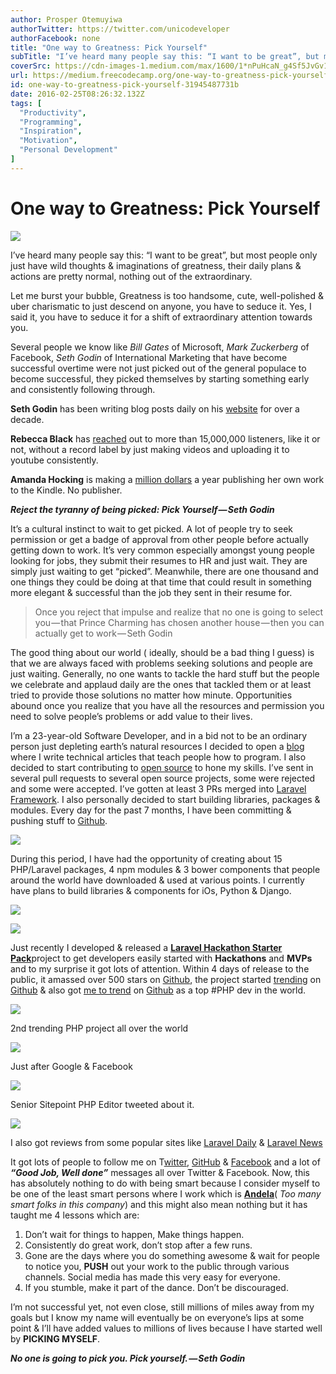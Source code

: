 ```yaml
---
author: Prosper Otemuyiwa
authorTwitter: https://twitter.com/unicodeveloper
authorFacebook: none
title: "One way to Greatness: Pick Yourself"
subTitle: "I’ve heard many people say this: “I want to be great”, but most people only just have wild thoughts & imaginations of greatness, their da..."
coverSrc: https://cdn-images-1.medium.com/max/1600/1*nPuHcaN_g4Sf5JvGv1rYQw.jpeg
url: https://medium.freecodecamp.org/one-way-to-greatness-pick-yourself-31945487731b
id: one-way-to-greatness-pick-yourself-31945487731b
date: 2016-02-25T08:26:32.132Z
tags: [
  "Productivity",
  "Programming",
  "Inspiration",
  "Motivation",
  "Personal Development"
]
---
```

# One way to Greatness: Pick Yourself



![](https://cdn-images-1.medium.com/max/1600/1*nPuHcaN_g4Sf5JvGv1rYQw.jpeg)



I’ve heard many people say this: “I want to be great”, but most people only just have wild thoughts & imaginations of greatness, their daily plans & actions are pretty normal, nothing out of the extraordinary.

Let me burst your bubble, Greatness is too handsome, cute, well-polished & uber charismatic to just descend on anyone, you have to seduce it. Yes, I said it, you have to seduce it for a shift of extraordinary attention towards you.

Several people we know like _Bill Gates_ of Microsoft, _Mark Zuckerberg_ of Facebook, _Seth Godin_ of International Marketing that have become successful overtime were not just picked out of the general populace to become successful, they picked themselves by starting something early and consistently following through.

**Seth Godin** has been writing blog posts daily on his [website](http://sethgodin.typepad.com/) for over a decade.

**Rebecca Black** has [reached](https://www.google.com/search?q=rebecca+black&ie=utf-8&oe=utf-8&rls=org.mozilla:en-US:official&client=firefox-a&gfe_rd=cr&ei=bqLOVoT0KZLW8AfusJzIAg&gws_rd=ssl#q=rebecca+black&hl=en&client=firefox-a&hs=AQf&rls=org.mozilla:en-US:official&prmd=ivnsuo&source=univ&tbs=vid:1&tbo=u&sa=X&ei=ShOGTe3GCM6-0QGT3sDNCA&ved=0CDsQqwQ&fp=d42518d7ce5b7763) out to more than 15,000,000 listeners, like it or not, without a record label by just making videos and uploading it to youtube consistently.

**Amanda Hocking** is making a [million dollars](http://lefsetz.com/wordpress/index.php/archives/2011/03/03/amanda-hocking/) a year publishing her own work to the Kindle. No publisher.

**_Reject the tyranny of being picked: Pick Yourself — Seth Godin_**

It’s a cultural instinct to wait to get picked. A lot of people try to seek permission or get a badge of approval from other people before actually getting down to work. It’s very common especially amongst young people looking for jobs, they submit their resumes to HR and just wait. They are simply just waiting to get “picked”. Meanwhile, there are one thousand and one things they could be doing at that time that could result in something more elegant & successful than the job they sent in their resume for.

> Once you reject that impulse and realize that no one is going to select you — that Prince Charming has chosen another house — then you can actually get to work — Seth Godin

The good thing about our world ( ideally, should be a bad thing I guess) is that we are always faced with problems seeking solutions and people are just waiting. Generally, no one wants to tackle the hard stuff but the people we celebrate and applaud daily are the ones that tackled them or at least tried to provide those solutions no matter how minute. Opportunities abound once you realize that you have all the resources and permission you need to solve people’s problems or add value to their lives.

I’m a 23-year-old Software Developer, and in a bid not to be an ordinary person just depleting earth’s natural resources I decided to open a [blog](http://goodheads.io/) where I write technical articles that teach people how to program. I also decided to start contributing to [open source](https://github.com/unicodeveloper) to hone my skills. I’ve sent in several pull requests to several open source projects, some were rejected and some were accepted. I’ve gotten at least 3 PRs merged into [Laravel Framework](http://laravel.com/). I also personally decided to start building libraries, packages & modules. Every day for the past 7 months, I have been committing & pushing stuff to [Github](https://github.com/unicodeveloper).



![](https://cdn-images-1.medium.com/max/1600/1*mLaCBEmHgJ3032StGHXkIA.png)



During this period, I have had the opportunity of creating about 15 PHP/Laravel packages, 4 npm modules & 3 bower components that people around the world have downloaded & used at various points. I currently have plans to build libraries & components for iOs, Python & Django.



![](https://cdn-images-1.medium.com/max/1600/1*0LU_2xmWQNylUt4SG5Bemw.png)





![](https://cdn-images-1.medium.com/max/1600/1*oYbBPUr664scSpW7csG7FQ.png)



Just recently I developed & released a [**Laravel Hackathon Starter Pack**](https://github.com/unicodeveloper/laravel-hackathon-starter)project to get developers easily started with **Hackathons** and **MVPs** and to my surprise it got lots of attention. Within 4 days of release to the public, it amassed over 500 stars on [Github](https://github.com/unicodeveloper/laravel-hackathon-starter), the project started [trending](https://github.com/trending/php) on [Github](https://github.com/unicodeveloper/laravel-hackathon-starter) & also got [me to trend](https://github.com/trending/developers/php) on [Github](https://github.com/unicodeveloper/laravel-hackathon-starter) as a top #PHP dev in the world.



![](https://cdn-images-1.medium.com/max/1600/1*MgHSIbgnq0MKQW97Xi_Fww.png)

2nd trending PHP project all over the world





![](https://cdn-images-1.medium.com/max/1600/1*b4OW15821oycJkTrWROIPw.png)

Just after Google & Facebook





![](https://cdn-images-1.medium.com/max/1600/1*FmQcfQBkQZ5ODNjPhHEzLQ.png)

Senior Sitepoint PHP Editor tweeted about it.





![](https://cdn-images-1.medium.com/max/1600/1*lkAGmqbAi-DKfW-5APDGag.png)



I also got reviews from some popular sites like [Laravel Daily](http://laraveldaily.com/hackathon-starter-boilerplate-package-for-quick-start/) & [Laravel News](http://laravel-news.com/)

It got lots of people to follow me on T[witter](https://twitter.com/unicodeveloper), [GitHub](https://github.com/unicodeveloper) & [Facebook](https://www.facebook.com/otemuyiwa.prosper) and a lot of **_“Good Job, Well done”_** messages all over Twitter & Facebook. Now, this has absolutely nothing to do with being smart because I consider myself to be one of the least smart persons where I work which is [**Andela**](http://andela.com/)( _Too many smart folks in this company_) and this might also mean nothing but it has taught me 4 lessons which are:

1.  Don’t wait for things to happen, Make things happen.
2.  Consistently do great work, don’t stop after a few runs.
3.  Gone are the days where you do something awesome & wait for people to notice you, **PUSH** out your work to the public through various channels. Social media has made this very easy for everyone.
4.  If you stumble, make it part of the dance. Don’t be discouraged.

I’m not successful yet, not even close, still millions of miles away from my goals but I know my name will eventually be on everyone’s lips at some point & I’ll have added values to millions of lives because I have started well by **PICKING MYSELF**.

**_No one is going to pick you. Pick yourself. — Seth Godin_**








